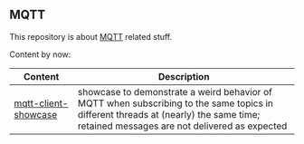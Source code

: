 ## MQTT

This repository is about [MQTT](http://mqtt.org/) related stuff. 

Content by now:

|Content                             |Description                   |
|------------------------------------|------------------------------|
|[mqtt-client-showcase](mqtt-client-showcase)|showcase to demonstrate a weird behavior of MQTT when subscribing to the same topics in different threads at (nearly) the same time; retained messages are not delivered as expected|